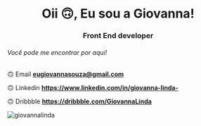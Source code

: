 <h1 align = "center"> Oii 🙃, Eu sou a Giovanna! </h1>
<h3 align = "center"> Front End developer </h3>

<h6>Você pode me encontrar por aqui!</h6>

🙃 Email **eugiovannasouza@gmail.com**

🙃 Linkedin **https://www.linkedin.com/in/giovanna-linda-**

🙃 Dribbble  **https://dribbble.com/GiovannaLinda**

<p> <img align = "center" src = "https://github-readme-stats.vercel.app/api/top-langs?username=giovannalinda&show_icons=true&locale=en&layout=compact" alt = "giovannalinda"/ > </p>


